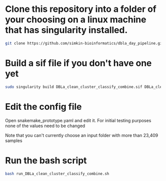 # Clone this repository into a folder of your choosing on a linux machine that has singularity installed.
```sh
git clone https://github.com/simkin-bioinformatics/dbla_day_pipeline.git
```

# Build a sif file if you don't have one yet
```sh
sudo singularity build DBLa_clean_cluster_classify_combine.sif DBLa_clean_cluster_classify_combine.def
```

# Edit the config file
Open snakemake_prototype.yaml and edit it.  For initial testing purposes none of the values need to be changed

Note that you can't currently choose an input folder with more than 23,409 samples

# Run the bash script
```sh
bash run_DBLa_clean_cluster_classify_combine.sh
```
